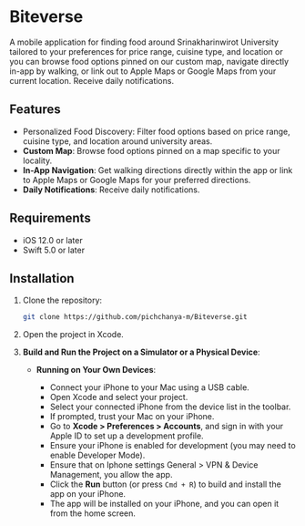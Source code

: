 # Biteverse
A mobile application for finding food around Srinakharinwirot University tailored to your preferences for price range, cuisine type, and location or you can browse food options pinned on our custom map, navigate directly in-app by walking, or link out to Apple Maps or Google Maps from your current location. Receive daily notifications. 

## Features

- Personalized Food Discovery: Filter food options based on price range, cuisine type, and location around university areas.
- **Custom Map**: Browse food options pinned on a map specific to your locality.
- **In-App Navigation**: Get walking directions directly within the app or link to Apple Maps or Google Maps for your preferred directions.
- **Daily Notifications**: Receive daily notifications.

## Requirements

- iOS 12.0 or later
- Swift 5.0 or later

## Installation

1. Clone the repository:
   ```bash
   git clone https://github.com/pichchanya-m/Biteverse.git

2. Open the project in Xcode.
   
3. **Build and Run the Project on a Simulator or a Physical Device**:
   - **Running on Your Own Devices**:
     
     - Connect your iPhone to your Mac using a USB cable.
     - Open Xcode and select your project.
     - Select your connected iPhone from the device list in the toolbar.
     - If prompted, trust your Mac on your iPhone.
     - Go to **Xcode > Preferences > Accounts**, and sign in with your Apple ID to set up a development profile.
     - Ensure your iPhone is enabled for development (you may need to enable Developer Mode).
     - Ensure that on Iphone settings General > VPN & Device Management, you allow the app.
     - Click the **Run** button (or press `Cmd + R`) to build and install the app on your iPhone.
     - The app will be installed on your iPhone, and you can open it from the home screen.

